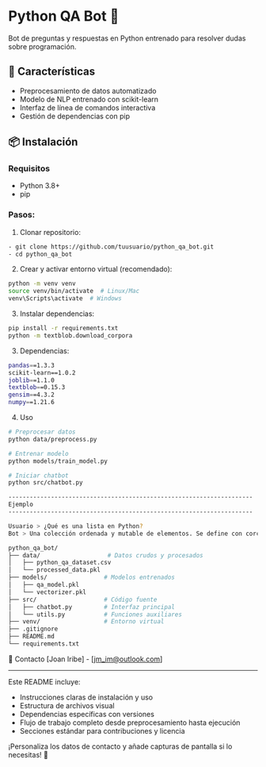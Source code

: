 # Python QA Bot 🤖

Bot de preguntas y respuestas en Python entrenado para resolver dudas sobre programación.

## 🚀 Características

- Preprocesamiento de datos automatizado
- Modelo de NLP entrenado con scikit-learn
- Interfaz de línea de comandos interactiva
- Gestión de dependencias con pip

## 📦 Instalación

### Requisitos

- Python 3.8+
- pip

### Pasos:

1. Clonar repositorio:

```bash
- git clone https://github.com/tuusuario/python_qa_bot.git
- cd python_qa_bot
```

2. Crear y activar entorno virtual (recomendado):

```bash
python -m venv venv
source venv/bin/activate  # Linux/Mac
venv\Scripts\activate  # Windows
```

3. Instalar dependencias:

```bash
pip install -r requirements.txt
python -m textblob.download_corpora
```

3. Dependencias:

```bash
pandas==1.3.3
scikit-learn==1.0.2
joblib==1.1.0
textblob==0.15.3
gensim==4.3.2
numpy==1.21.6
```

4. Uso

```bash
# Preprocesar datos
python data/preprocess.py

# Entrenar modelo
python models/train_model.py

# Iniciar chatbot
python src/chatbot.py

---------------------------------------------------------------------
Ejemplo
---------------------------------------------------------------------

Usuario > ¿Qué es una lista en Python?
Bot > Una colección ordenada y mutable de elementos. Se define con corchetes: [1, 'a', True]
```

```bash
python_qa_bot/
├── data/                   # Datos crudos y procesados
│   ├── python_qa_dataset.csv
│   └── processed_data.pkl
├── models/                # Modelos entrenados
│   ├── qa_model.pkl
│   └── vectorizer.pkl
├── src/                   # Código fuente
│   ├── chatbot.py         # Interfaz principal
│   └── utils.py           # Funciones auxiliares
├── venv/                  # Entorno virtual
├── .gitignore
├── README.md
└── requirements.txt
```

📧 Contacto
[Joan Iribe] - [jm_im@outlook.com]

---

Este README incluye:

- Instrucciones claras de instalación y uso
- Estructura de archivos visual
- Dependencias específicas con versiones
- Flujo de trabajo completo desde preprocesamiento hasta ejecución
- Secciones estándar para contribuciones y licencia

¡Personaliza los datos de contacto y añade capturas de pantalla si lo necesitas! 🚀
